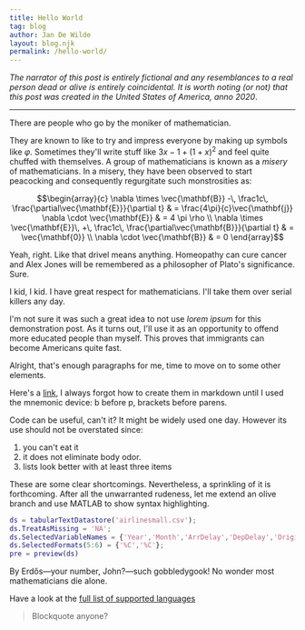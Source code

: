 ```yaml
---
title: Hello World
tag: blog
author: Jan De Wilde
layout: blog.njk
permalink: /hello-world/
---
```


*The narrator of this post is entirely fictional and any resemblances to a real person dead or alive is entirely coincidental. It is worth noting (or not) that this post was created in  the United States of America, anno 2020*.

***

There are people who go by the moniker of mathematician. 

They are known to like to try and impress everyone by making up symbols like $\varphi$. Sometimes they'll write stuff like ${3x-1}+(1+x)^2$ and feel quite chuffed with themselves. A group of mathematicians is known as a *misery* of mathematicians. In a misery, they have been observed to start peacocking and consequently regurgitate such monstrosities as:

$$\begin{array}{c}
\nabla \times \vec{\mathbf{B}} -\, \frac1c\, \frac{\partial\vec{\mathbf{E}}}{\partial t} &
= \frac{4\pi}{c}\vec{\mathbf{j}}    \nabla \cdot \vec{\mathbf{E}} & = 4 \pi \rho \\
\nabla \times \vec{\mathbf{E}}\, +\, \frac1c\, \frac{\partial\vec{\mathbf{B}}}{\partial t} & = \vec{\mathbf{0}} \\
\nabla \cdot \vec{\mathbf{B}} & = 0
\end{array}$$

Yeah, right. Like that drivel means anything. Homeopathy can cure cancer and Alex Jones will be remembered as a philosopher of Plato's significance. Sure.

I kid, I kid. I have great respect for mathematicians. I'll take them over serial killers any day. 

I'm not sure it was such a great idea to not use *lorem ipsum* for this demonstration post. As it turns out, I'll use it as an opportunity to offend more educated people than myself. This proves that immigrants can become Americans quite fast.

Alright, that's enough paragraphs for me, time to move on to some other elements.

Here's a [link](https://jandewilde.org), I always forgot how to create them in markdown until I used the mnemonic device: b before p, brackets before parens.

Code can be useful, can't it? It might be widely used one day. However its use should not be overstated since:

1. you can't eat it
1. it does not eliminate body odor. 
1. lists look better with at least three items

These are some clear shortcomings. Nevertheless, a sprinkling of it is forthcoming. After all the unwarranted rudeness, let me extend an olive branch and use MATLAB to show syntax highlighting.

```matlab
ds = tabularTextDatastore('airlinesmall.csv');
ds.TreatAsMissing = 'NA';
ds.SelectedVariableNames = {'Year','Month','ArrDelay','DepDelay','Origin','Dest'};
ds.SelectedFormats(5:6) = {'%C','%C'};
pre = preview(ds)
```

By Erdős—your number, John?—such gobbledygook! No wonder most mathematicians die alone.

Have a look at the [full list of supported languages](https://prismjs.com/#supported-languages)

> Blockquote anyone?




